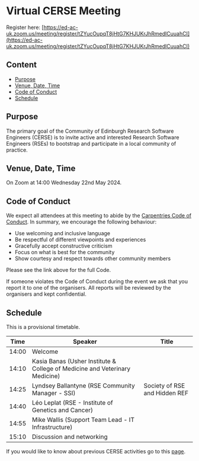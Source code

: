 # Virtual CERSE Meeting

Register here: [https://ed-ac-uk.zoom.us/meeting/register/tZYucOupqT8jHtG7KHJUKrJhRmedlCuuahCI](https://ed-ac-uk.zoom.us/meeting/register/tZYucOupqT8jHtG7KHJUKrJhRmedlCuuahCI)

## Content
* [Purpose](#purpose)
* [Venue, Date, Time](#venue-date-time)
* [Code of Conduct](#code-of-conduct)
* [Schedule](#schedule)

## Purpose

The primary goal of the Community of Edinburgh Research Software Engineers (CERSE) is to invite active and interested Research Software Engineers (RSEs) to bootstrap and participate in a local community of practice.

## Venue, Date, Time

On Zoom at 14:00 Wednesday 22nd May 2024.

## Code of Conduct

We expect all attendees at this meeting to abide by the [Carpentries Code of Conduct](https://docs.carpentries.org/topic_folders/policies/code-of-conduct.html). In summary, we encourage the following behaviour:

* Use welcoming and inclusive language
* Be respectful of different viewpoints and experiences
* Gracefully accept constructive criticism
* Focus on what is best for the community
* Show courtesy and respect towards other community members

Please see the link above for the full Code.

If someone violates the Code of Conduct during the event we ask that you report it to one of the organisers. All reports will be reviewed by the organisers and kept confidential.  

## Schedule

This is a provisional timetable.

|Time  | Speaker      | Title |
|------| ------| ------|
|14:00| Welcome |
|14:10| Kasia Banas (Usher Institute & College of Medicine and Veterinary Medicine) | |
|14:25| Lyndsey Ballantyne (RSE Community Manager - SSI) | Society of RSE and Hidden REF |
|14:40| Léo Leplat  (RSE - Institute of Genetics and Cancer) | |
|14:55| Mike Wallis (Support Team Lead - IT Infrastructure) | | 
|15:10| Discussion and networking | | 

If you would like to know about previous CERSE activities go to this [page](https://cerse.github.io/).

